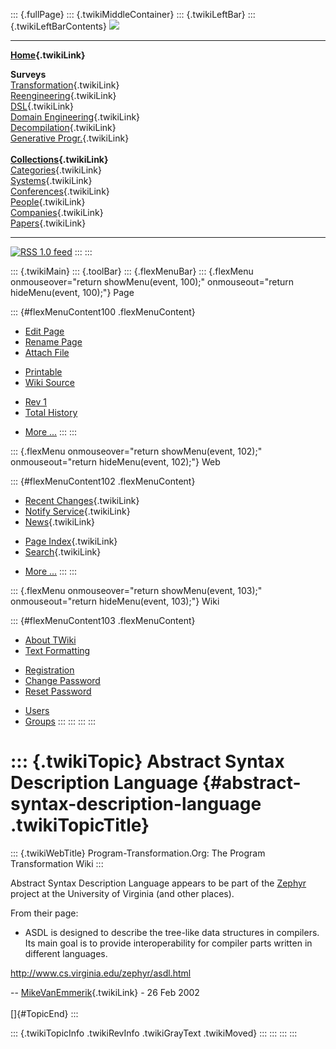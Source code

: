 ::: {.fullPage}
::: {.twikiMiddleContainer}
::: {.twikiLeftBar}
::: {.twikiLeftBarContents}
![](../pub/transformation.gif)

------------------------------------------------------------------------

**[Home](WebHome){.twikiLink}**

**Surveys**\
[Transformation](ProgramTransformation){.twikiLink}\
[Reengineering](ReengineeringWiki){.twikiLink}\
[DSL](DomainSpecificLanguages){.twikiLink}\
[Domain Engineering](DomainEngineering){.twikiLink}\
[Decompilation](DeCompilation){.twikiLink}\
[Generative Progr.](GenerativeProgrammingWiki){.twikiLink}\
\
**[Collections](CategoryCollection){.twikiLink}**\
[Categories](CategoryCategory){.twikiLink}\
[Systems](TransformationSystems){.twikiLink}\
[Conferences](TransformationConferences){.twikiLink}\
[People](TransformationPeople){.twikiLink}\
[Companies](TransformationCompanies){.twikiLink}\
[Papers](CategoryPaper){.twikiLink}

------------------------------------------------------------------------

[![](../pub/rss.gif "RSS 1.0 feed")](WebRss@skin=rss)
:::
:::

::: {.twikiMain}
::: {.toolBar}
::: {.flexMenuBar}
::: {.flexMenu onmouseover="return showMenu(event, 100);" onmouseout="return hideMenu(event, 100);"}
Page

::: {#flexMenuContent100 .flexMenuContent}
-   [Edit
    Page](http://www.program-transformation.org/edit/Transform/AbstractSyntaxDescriptionLanguage?t=1536826424)
-   [Rename
    Page](http://www.program-transformation.org/rename/Transform/AbstractSyntaxDescriptionLanguage)
-   [Attach
    File](http://www.program-transformation.org/attach/Transform/AbstractSyntaxDescriptionLanguage)

<!-- -->

-   [Printable](http://www.program-transformation.org/view/Transform/AbstractSyntaxDescriptionLanguage?skin=print.pattern)
-   [Wiki
    Source](http://www.program-transformation.org/view/Transform/AbstractSyntaxDescriptionLanguage?skin=text&raw=on&contenttype=text/plain)

<!-- -->

-   [Rev
    1](http://www.program-transformation.org/view/Transform/AbstractSyntaxDescriptionLanguage?rev=1.1)
-   [Total
    History](http://www.program-transformation.org/rdiff/Transform/AbstractSyntaxDescriptionLanguage)

<!-- -->

-   [More
    \...](http://www.program-transformation.org/oops/Transform/AbstractSyntaxDescriptionLanguage?template=oopsmore&param1=1.1&param2=1.1)
:::
:::

::: {.flexMenu onmouseover="return showMenu(event, 102);" onmouseout="return hideMenu(event, 102);"}
Web

::: {#flexMenuContent102 .flexMenuContent}
-   [Recent Changes](WebChanges){.twikiLink}
-   [Notify Service](WebNotify){.twikiLink}
-   [News](WebNews){.twikiLink}

<!-- -->

-   [Page Index](WebIndex){.twikiLink}
-   [Search](WebSearch){.twikiLink}

<!-- -->

-   [More
    \...](http://www.program-transformation.org/oops/Transform/AbstractSyntaxDescriptionLanguage?template=oopsmore&param1=1.1&param2=1.1)
:::
:::

::: {.flexMenu onmouseover="return showMenu(event, 103);" onmouseout="return hideMenu(event, 103);"}
Wiki

::: {#flexMenuContent103 .flexMenuContent}
-   [About
    TWiki](http://www.program-transformation.org/view/TWiki/WebHome)
-   [Text
    Formatting](http://www.program-transformation.org/view/TWiki/TextFormattingRules)

<!-- -->

-   [Registration](http://www.program-transformation.org/view/TWiki/TWikiRegistration)
-   [Change
    Password](http://www.program-transformation.org/view/TWiki/ChangePassword)
-   [Reset
    Password](http://www.program-transformation.org/view/TWiki/ResetPassword)

<!-- -->

-   [Users](http://www.program-transformation.org/view/Main/TWikiUsers)
-   [Groups](http://www.program-transformation.org/view/Main/TWikiGroups)
:::
:::
:::
:::

::: {.twikiTopic}
Abstract Syntax Description Language {#abstract-syntax-description-language .twikiTopicTitle}
====================================

::: {.twikiWebTitle}
Program-Transformation.Org: The Program Transformation Wiki
:::

Abstract Syntax Description Language appears to be part of the
[Zephyr](http://www.cs.virginia.edu/zephyr) project at the University of
Virginia (and other places).

From their page:

-   ASDL is designed to describe the tree-like data structures in
    compilers. Its main goal is to provide interoperability for compiler
    parts written in different languages.

<http://www.cs.virginia.edu/zephyr/asdl.html>

\-- [MikeVanEmmerik](../Main/MikeVanEmmerik){.twikiLink} - 26 Feb 2002\
\
[]{#TopicEnd}
:::

::: {.twikiTopicInfo .twikiRevInfo .twikiGrayText .twikiMoved}
:::
:::
:::
:::
